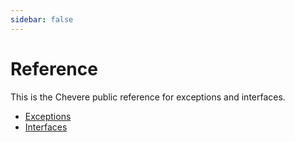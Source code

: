 ```yaml
---
sidebar: false
---
```


# Reference

This is the Chevere public reference for exceptions and interfaces.

- [Exceptions](./exceptions.md)
- [Interfaces](./interfaces.md)
